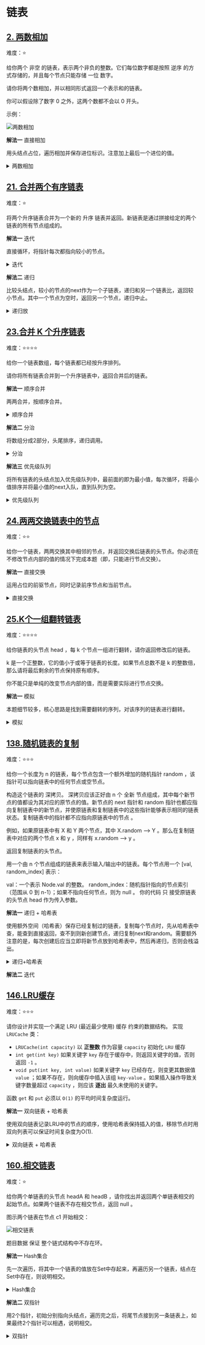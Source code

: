 # 链表

## [2. 两数相加](https://leetcode.cn/problems/add-two-numbers)

难度：⭐️

给你两个 非空 的链表，表示两个非负的整数。它们每位数字都是按照 逆序 的方式存储的，并且每个节点只能存储 一位 数字。

请你将两个数相加，并以相同形式返回一个表示和的链表。

你可以假设除了数字 0 之外，这两个数都不会以 0 开头。

示例：

![两数相加](../../../../img/addtwonumber.jpg)

**解法一** 直接相加

用头结点占位，遍历相加并保存进位标识。注意加上最后一个进位的值。

<details>
  <summary>两数相加</summary>
  
  ```java
    public ListNode addTwoNumbers(ListNode l1, ListNode l2) {
        ListNode dummy = new ListNode(-1);
        ListNode p = dummy;
        int carry = 0;
        while (l1 != null || l2 != null || carry > 0) {
            int v = 0;
            if (l1 != null) {
                v += l1.val;
                l1 = l1.next;
            }
            if (l2 != null) {
                v += l2.val;
                l2 = l2.next;
            }
            v += carry;
            if (v > 9) {
                v = v % 10;
                carry = 1;
            } else {
                carry = 0;
            }
            p.next = new ListNode(v);
            p = p.next;
        }
        return dummy.next;
    }
  ```
</details>


## [21. 合并两个有序链表](https://leetcode.cn/problems/merge-two-sorted-lists/description/)

难度：⭐️

将两个升序链表合并为一个新的 升序 链表并返回。新链表是通过拼接给定的两个链表的所有节点组成的。 

**解法一** 迭代

直接循环，将指针每次都指向较小的节点。

<details>
    <summary>迭代</summary>
    ```java
    public ListNode mergeTwoLists1(ListNode list1, ListNode list2) {
        if (list1 == null) {
            return list2;
        }
        if (list2 == null) {
            return list1;
        }
        ListNode dummy = new ListNode(-1);
        ListNode p = dummy;
        ListNode p1 = list1;
        ListNode p2 = list2;
        while (p1 != null && p2 != null) {
            if (p1.val < p2.val) {
                p.next = p1;
                p1 = p1.next;
            } else {
                p.next = p2;
                p2 = p2.next;
            }
            p = p.next;
        }
        if (p1 != null) {
            p.next = p1;
        } else if (p2 != null) {
            p.next = p2;
        }
        return dummy.next;
    }
    ```
</details>

**解法二** 递归

比较头结点，较小的节点的next作为一个子链表，递归和另一个链表比，返回较小节点。其中一个节点为空时，返回另一个节点，递归中止。

<details>
    <summary>递归放</summary>
    ```java
    public ListNode mergeTwoLists(ListNode list1, ListNode list2) {
        if (list1 == null) {
            return list2;
        }
        if (list2 == null) {
            return list1;
        }
        if (list1.val < list2.val) {
            list1.next = mergeTwoLists(list1.next, list2);
            return list1;
        } else {
            list2.next = mergeTwoLists(list1, list2.next);
            return list2;
        }
    }
    ```
</details>

## [23.合并 K 个升序链表](https://leetcode.cn/problems/merge-k-sorted-lists)

难度：⭐️⭐️⭐️⭐️

给你一个链表数组，每个链表都已经按升序排列。

请你将所有链表合并到一个升序链表中，返回合并后的链表。

**解法一** 顺序合并

两两合并，按顺序合并。

<details>
  <summary>顺序合并</summary>

  ```java
    public ListNode mergeKLists(ListNode[] lists) {
        ListNode head = null;
        for (int i = 0; i < lists.length; i++) {
            head = mergeLists(head, lists[i]);
        }
        return head;
    }

    private ListNode mergeLists(ListNode list1, ListNode list2) {
        if (list1 == null) {
            return list2;
        }
        if (list2 == null) {
            return list1;
        }
        ListNode dummy = new ListNode(-1);
        ListNode p = dummy;
        ListNode p1 = list1;
        ListNode p2 = list2;
        while (p1 != null && p2 != null) {
            if (p1.val < p2.val) {
                p.next = p1;
                p1 = p1.next;
            } else {
                p.next = p2;
                p2 = p2.next;
            }
            p = p.next;
            if (p1 == null) {
                p.next = p2;
            }
            if (p2 == null) {
                p.next = p1;
            }
        }
        return dummy.next;
    }
  ```
</details>

**解法二** 分治

将数组分成2部分，头尾排序，递归调用。

<details>
  <summary>分治</summary>

  ```java
    public ListNode mergeKLists(ListNode[] lists) {
        return merge(lists, 0, lists.length - 1);
    }

    private ListNode merge(ListNode[] lists, int start, int end) {
        if (start == end) {
            return lists[start];
        } else if (start > end) {
            return null;
        } else {
            int mid = (end + start) >> 1;
            return mergeLists(merge(lists, start, mid), merge(lists, mid + 1, end));
        }
    }

    private ListNode mergeLists(ListNode list1, ListNode list2) {
        if (list1 == null) {
            return list2;
        }
        if (list2 == null) {
            return list1;
        }
        ListNode dummy = new ListNode(-1);
        ListNode p = dummy;
        ListNode p1 = list1;
        ListNode p2 = list2;
        while (p1 != null && p2 != null) {
            if (p1.val < p2.val) {
                p.next = p1;
                p1 = p1.next;
            } else {
                p.next = p2;
                p2 = p2.next;
            }
            p = p.next;
            if (p1 == null) {
                p.next = p2;
            }
            if (p2 == null) {
                p.next = p1;
            }
        }
        return dummy.next;
    }
  ```
</details>

**解法三** 优先级队列

将所有链表的头结点加入优先级队列中，最前面的即为最小值，每次循环，将最小值排序并将最小值的next入队，直到队列为空。

<details>
  <summary>优先级队列</summary>

  ```java
    public ListNode mergeKLists(ListNode[] lists) {
        PriorityQueue<ListNode> queue = new PriorityQueue<>((ListNode n1, ListNode n2) -> {
            return n1.val - n2.val;
        });
        for (ListNode node : lists) {
            if (node != null) {
                queue.offer(node);
            }
        }
        ListNode head = new ListNode(-1);
        ListNode p = head;
        while (!queue.isEmpty()) {
            ListNode min = queue.poll();
            p.next = min;
            if (min.next != null) {
                queue.offer(min.next);
            }
            p = p.next;
        }
        return head.next;
    }
  ```
</details>


## [24.两两交换链表中的节点](https://leetcode.cn/problems/swap-nodes-in-pairs)

难度：⭐️⭐️

给你一个链表，两两交换其中相邻的节点，并返回交换后链表的头节点。你必须在不修改节点内部的值的情况下完成本题（即，只能进行节点交换）。

**解法一** 直接交换

运用占位的前驱节点，同时记录前序节点和当前节点。

<details>
  <summary>直接交换</summary>

  ```java
    public ListNode swapPairs(ListNode head) {
        ListNode dummy = new ListNode();
        dummy.next = head;
        ListNode pre = dummy;
        ListNode p = head;
        // 1 -> 2 -> 3
        while (p != null && p.next != null) {
            // 2
            ListNode next = p.next;
            // 1 -> 3
            p.next = next.next;
            // 2 -> 1 -> 3
            next.next = p;
            // * -> 2 -> 1 -> 3
            pre.next = next;
            pre = p;
            p = p.next;
        }
        return dummy.next;
    }
  ```
</details>

## [25.K个一组翻转链表](https://leetcode.cn/problems/reverse-nodes-in-k-group)

难度：⭐️⭐️⭐️⭐️

给你链表的头节点 head ，每 k 个节点一组进行翻转，请你返回修改后的链表。

k 是一个正整数，它的值小于或等于链表的长度。如果节点总数不是 k 的整数倍，那么请将最后剩余的节点保持原有顺序。

你不能只是单纯的改变节点内部的值，而是需要实际进行节点交换。

**解法一** 模拟

本题细节较多，核心思路是找到需要翻转的序列，对该序列的链表进行翻转。

<details>
  <summary>模拟</summary>

  ```java
    public ListNode reverseKGroup(ListNode head, int k) {
        ListNode dummy = new ListNode(-1);
        ListNode pre = dummy;
        pre.next = head;
        ListNode tail = head;
        while (tail != null) {
            for (int i = 0; i < k - 1; i++) {
                if (tail.next != null) {
                    tail = tail.next;
                } else {
                    return dummy.next;
                }
            }
            ListNode next = tail.next;
            ListNode[] temp = reverse(head, tail);
            pre.next = temp[0];
            pre = temp[1];
            pre.next = next;
            head = next;
            tail = head;
        }
        return dummy.next;
    }

    private ListNode[] reverse(ListNode head, ListNode tail) {
        ListNode pre = tail.next;
        ListNode p = head;
        while(pre != tail) {
            ListNode next = p.next;
            p.next = pre;
            pre = p;
            p = next;
        }
        return new ListNode[]{tail, head};
    }
  ```
</details>

## [138.随机链表的复制](https://leetcode.cn/problems/copy-list-with-random-pointer)

难度：⭐️⭐️⭐️

给你一个长度为 n 的链表，每个节点包含一个额外增加的随机指针 random ，该指针可以指向链表中的任何节点或空节点。

构造这个链表的 深拷贝。 深拷贝应该正好由 n 个 全新 节点组成，其中每个新节点的值都设为其对应的原节点的值。新节点的 next 指针和 random 指针也都应指向复制链表中的新节点，并使原链表和复制链表中的这些指针能够表示相同的链表状态。复制链表中的指针都不应指向原链表中的节点 。

例如，如果原链表中有 X 和 Y 两个节点，其中 X.random --> Y 。那么在复制链表中对应的两个节点 x 和 y ，同样有 x.random --> y 。

返回复制链表的头节点。

用一个由 n 个节点组成的链表来表示输入/输出中的链表。每个节点用一个 [val, random_index] 表示：

val：一个表示 Node.val 的整数。
random_index：随机指针指向的节点索引（范围从 0 到 n-1）；如果不指向任何节点，则为  null 。
你的代码 只 接受原链表的头节点 head 作为传入参数。


**解法一** 递归 + 哈希表

使用额外空间（哈希表）保存已经复制过的链表，复制每个节点时，先从哈希表中查，能查到直接返回，查不到则新创建节点，递归复制next和random。需要额外注意的是，每次创建后应当立即将新节点放到哈希表中，然后再递归，否则会栈溢出。

<details>
  <summary>递归+哈希表</summary>

  ```java
    private Map<Node, Node> cache = new HashMap<>();

    public Node copyRandomList(Node head) {
        if (head == null) {
            return null;
        }
        Node copy = cache.get(head);
        if (copy == null) {
            copy = new Node(head.val);
            cache.put(head, copy);
            copy.next = copyRandomList(head.next);
            copy.random = copyRandomList(head.random);
        }
        return copy;
    }
  ```
</details>

**解法二** 迭代


## [146.LRU缓存](https://leetcode.cn/problems/lru-cache/description)

难度：⭐️⭐️⭐️

请你设计并实现一个满足  LRU (最近最少使用) 缓存 约束的数据结构。
实现 `LRUCache` 类：

- `LRUCache(int capacity)` 以 **正整数** 作为容量 `capacity` 初始化 `LRU` 缓存
- `int get(int key)` 如果关键字 `key` 存在于缓存中，则返回关键字的值，否则返回 `-1` 。
- `void put(int key, int value)` 如果关键字 `key` 已经存在，则变更其数据值 `value` ；如果不存在，则向缓存中插入该组 `key-value` 。如果插入操作导致关键字数量超过 `capacity` ，则应该 **逐出** 最久未使用的关键字。

函数 `get` 和 `put` 必须以 `O(1)` 的平均时间复杂度运行。

**解法一** 双向链表 + 哈希表

使用双向链表记录LRU中的节点的顺序，使用哈希表保持插入的值，移除节点时用双向列表可以保证时间复杂度为O(1).

<details>
 <summary>双向链表 + 哈希表</summary>

 ```java
 class LRUCache {

    class Node {
        int key;
        int value;
        Node prev;
        Node next;

        Node(int key, int value) {
            this.key = key;
            this.value = value;
        }
    }

    private int capacity;
    private int size;
    private Map<Integer, Node> cache;
    private Node head;
    private Node tail;

    public LRUCache(int capacity) {
        this.capacity = capacity;
        this.size = 0;
        this.cache = new HashMap<>(capacity);
        this.head = new Node(-1, -1);
        this.tail = new Node(-1, -1);
        head.next = tail;
        tail.prev = head;
    }
    
    public int get(int key) {
        Node node = cache.get(key);
        if (node == null) {
            return -1;
        } else {
            moveToHead(node);
            return node.value;
        }
    }
    
    public void put(int key, int value) {
        Node node = cache.get(key);
        if (node == null) {
            node = new Node(key, value);
            cache.put(key, node);
            size++;
            addToHead(node);
            if (size > capacity) {
                Node last = removeLast();
                cache.remove(last.key);
            }
        } else {
            node.value = value;
            moveToHead(node);
        }
    }

    private void removeNode(Node node) {
        node.prev.next = node.next;
        node.next.prev = node.prev;
    }

    private void moveToHead(Node node) {
        removeNode(node);
        addToHead(node);
    }

    private void addToHead(Node node) {
        Node next = head.next;
        node.next = next;
        next.prev = node;
        node.prev = head;
        head.next = node;
    }

    private Node removeLast() {
        Node node = tail.prev;
        removeNode(node);
        return node;
    }

}
 ```
</details>

## [160.相交链表](https://leetcode.cn/problems/intersection-of-two-linked-lists/description)

难度：⭐️

给你两个单链表的头节点 headA 和 headB ，请你找出并返回两个单链表相交的起始节点。如果两个链表不存在相交节点，返回 null 。

图示两个链表在节点 c1 开始相交：

![相交链表](https://assets.leetcode-cn.com/aliyun-lc-upload/uploads/2018/12/14/160_statement.png)

题目数据 保证 整个链式结构中不存在环。

**解法一** Hash集合

先一次遍历，将其中一个链表的值放在Set中存起来，再遍历另一个链表，结点在Set中存在，则说明相交。

<details>

<summary>Hash集合</summary>

```java
    public ListNode getIntersectionNode(ListNode headA, ListNode headB) {
        Set<ListNode> set = new HashSet<>();
        ListNode pa = new ListNode();
        pa.next = headA;
        while (pa.next != null) {
            set.add(pa.next);
            pa = pa.next;
        }
        ListNode pb = new ListNode();
        pb.next = headB;
        while (pb.next != null) {
            if (set.contains(pb.next)) {
                return pb.next;
            }
            pb = pb.next;
        }
        return null;
    }
```
</details>

**解法二** 双指针

用2个指针，初始分别指向头结点，遍历完之后，将尾节点接到另一条链表上，如果最终2个指针可以相遇，说明相交。

<details>
    <summary>双指针</summary>

    ```java
    public ListNode getIntersectionNode(ListNode headA, ListNode headB) {
        ListNode pa = headA;
        ListNode pb = headB;
        while (pa != pb) {
            pa = pa == null ? headB : pa.next;
            pb = pb == null ? headA : pb.next;
        }
        return pa;
    }
    ```
</details>
